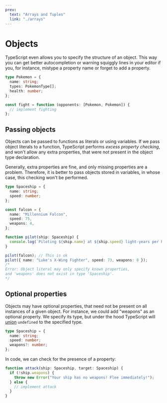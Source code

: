 ```yaml
---
prev:
  text: "Arrays and Tuples"
  link: "./arrays"
---
```


# Objects

TypeScript even allows you to specify the structure of an object. This way you can get better autocompletion or warning squiggly lines in your editor if you, for instance, mistype a property name or forget to add a property.

```typescript
type Pokemon = {
  name: string;
  types: PokemonType[];
  health: number;
};

const fight = function (opponents: [Pokemon, Pokemon]) {
  // implement fighting
};
```

## Passing objects

Objects can be passed to functions as literals or using variables. If we pass object literals to a function, TypeScript performs _excess property checking_, and won't allow any extra properties, that were not present in the object type declaration.

Generally, extra properties are fine, and only missing properties are a problem. Therefore, it is better to pass objects stored in variables, in whose case, this checking won't be performed.

```typescript
type Spaceship = {
  name: string;
  speed: number;
};

const falcon = {
  name: "Millennium Falcon",
  speed: 75,
  weapons: 4,
};

function pilot(ship: Spaceship) {
  console.log(`Piloting ${ship.name} at ${ship.speed} light-years per hour`);
}

pilot(falcon); // This is ok
pilot({ name: "Luke's X-Wing Fighter", speed: 73, weapons: 8 });
/*
Error: Object literal may only specify known properties, 
and 'weapons' does not exist in type 'Spaceship'.
*/
```

## Optional properties

Objects may have optional properties, that need not be present on all instances of a given object. For instance, we could add "weapons" as an optional property. We specify its type, but under the hood TypeScript will [union](./unions) `undefined` to the specified type.

```typescript
type Spaceship = {
  name: string;
  speed: number;
  weapons?: number;
};
```

In code, we can check for the presence of a property:

```typescript
function attack(ship: Spaceship, target: Spaceship) {
  if (!ship.weapons) {
    throw new Error("Your ship has no weapons! Flee immediately!");
  } else {
    // implement attack
  }
}
```
